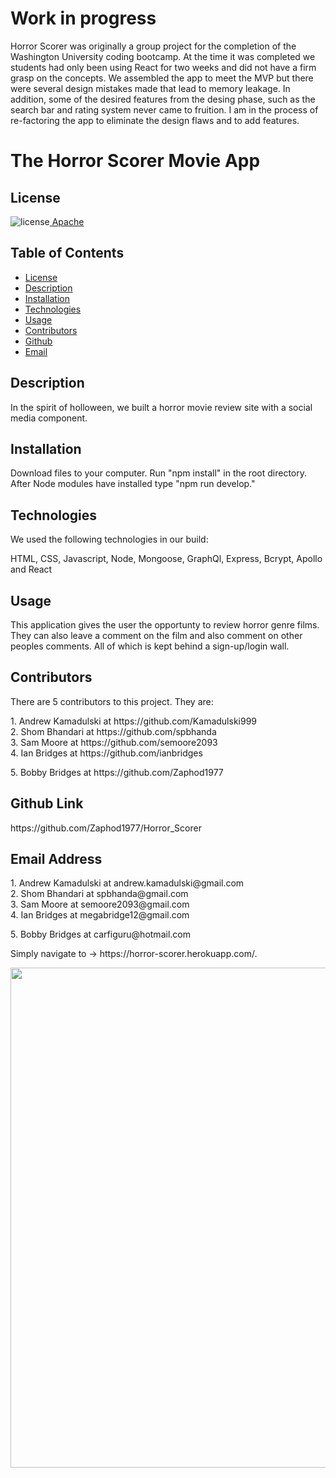 # Work in progress
Horror Scorer was originally a group project for the completion of the Washington University coding bootcamp. At the time it was completed we students had only been using React for two weeks and did not have a firm grasp on the concepts. We assembled the app to meet the MVP but there were several design mistakes made that lead to memory leakage. In addition, some of the desired features from the desing phase, such as the search bar and rating system never came to fruition. I am in the process of re-factoring the app to eliminate the design flaws and to add features.



##  <h1>The Horror Scorer Movie App</h1><h2> License </h2>
![license](https://img.shields.io/badge/License-Apache_2.0-blue.svg)[  Apache](https://opensource.org/licenses/Apache-2.0)<h2> Table of Contents </h2> 
- [License](#license) 
- [Description](#description) 
- [Installation](#installation) 
- [Technologies](#technologies) 
- [Usage](#usage) 
- [Contributors](#contributors)  
- [Github](#github) 
- [Email](#email) 
<h2>Description</h2> <p>In the spirit of holloween, we built a horror movie review site with a social media component.</p><h2>Installation</h2>Download files to your computer. Run "npm install" in the root directory. After Node modules have installed type "npm run develop."
<h2>Technologies</h2> <p>We used the following technologies in our build: <p>HTML, CSS, Javascript, Node, Mongoose, GraphQl, Express, Bcrypt, Apollo and React</p><h2>Usage</h2> <p>This application gives the user the opportunty to review horror genre films. They can also leave a comment on the film and also comment on other peoples comments. All of which is kept behind a sign-up/login wall.</p>
<h2>Contributors</h2> <p>There are 5 contributors to this project.  They are:</p> 1. Andrew Kamadulski at https://github.com/Kamadulski999<br /> 2. Shom Bhandari at https://github.com/spbhanda<br /> 3. Sam Moore at https://github.com/semoore2093<br /> 4. Ian Bridges at https://github.com/ianbridges<br /> <p>5. Bobby Bridges at https://github.com/Zaphod1977</p><h2>Github Link</h2> <p>https://github.com/Zaphod1977/Horror_Scorer</p><h2>Email Address</h2>1. Andrew Kamadulski at andrew.kamadulski@gmail.com<br /> 2. Shom Bhandari at spbhanda@gmail.com<br /> 3. Sam Moore at semoore2093@gmail.com<br /> 4. Ian Bridges at megabridge12@gmail.com<br /> <p>5. Bobby Bridges at carfiguru@hotmail.com</p><p>Simply navigate to -> https://horror-scorer.herokuapp.com/.</p><p> <img src="https://github.com/Zaphod1977/Horror_Scorer/blob/pre-production/client/src/images/horror_scorer_screengrab.PNG?raw=true" width="800" /></p>
